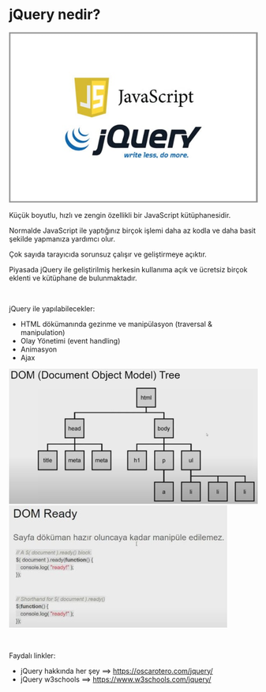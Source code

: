 # jQuery nedir? <br />

![jquery](https://github.com/b-tekinli/WT1976-WEB/blob/main/images/jquery.png)

Küçük boyutlu, hızlı ve zengin özellikli bir JavaScript kütüphanesidir.

Normalde JavaScript ile yaptığınız birçok işlemi daha az kodla ve
daha basit şekilde yapmanıza yardımcı olur.

Çok sayıda tarayıcıda sorunsuz çalışır ve geliştirmeye açıktır.

Piyasada jQuery ile geliştirilmiş herkesin kullanıma açık ve ücretsiz
birçok eklenti ve kütüphane de bulunmaktadır.

<br />

jQuery ile yapılabilecekler:

- HTML dökümanında gezinme ve manipülasyon (traversal & manipulation)
- Olay Yönetimi (event handling)
- Animasyon
- Ajax

![domTree](https://github.com/b-tekinli/WT1976-WEB/blob/main/images/domTree.png)
![domReady](https://github.com/b-tekinli/WT1976-WEB/blob/main/images/domReady.jpg)

<br />

Faydalı linkler:
- jQuery hakkında her şey ==> https://oscarotero.com/jquery/
- jQuery w3schools ==> https://www.w3schools.com/jquery/

